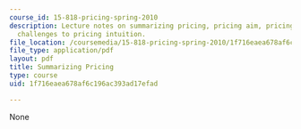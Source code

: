 ```yaml
---
course_id: 15-818-pricing-spring-2010
description: Lecture notes on summarizing pricing, pricing aim, pricing menu, and
  challenges to pricing intuition.
file_location: /coursemedia/15-818-pricing-spring-2010/1f716eaea678af6c196ac393ad17efad_MIT15_818S10_lec08.pdf
file_type: application/pdf
layout: pdf
title: Summarizing Pricing
type: course
uid: 1f716eaea678af6c196ac393ad17efad

---
```

None